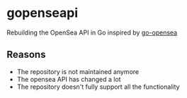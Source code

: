 # gopenseapi

Rebuilding the OpenSea API in Go inspired by [go-opensea](https://github.com/AxLabs/go-opensea) 

## Reasons

* The repository is not maintained anymore
* The opensea API has changed a lot
* The repository doesn't fully support all the functionality
